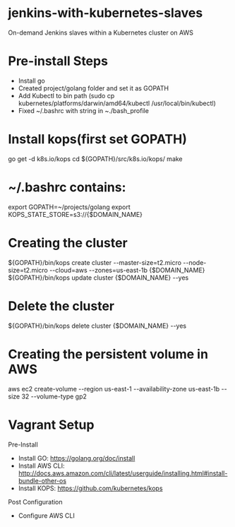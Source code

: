 # jenkins-with-kubernetes-slaves
On-demand Jenkins slaves within a Kubernetes cluster on AWS

# Pre-install Steps
* Install go
* Created project/golang folder and set it as GOPATH
* Add Kubectl to bin path (sudo cp kubernetes/platforms/darwin/amd64/kubectl /usr/local/bin/kubectl)
* Fixed ~/.bashrc with string in ~./bash_profile

# Install kops(first set GOPATH)
go get -d k8s.io/kops
cd ${GOPATH}/src/k8s.io/kops/
make

# ~/.bashrc contains:
export GOPATH=~/projects/golang
export KOPS_STATE_STORE=s3://{$DOMAIN_NAME}

# Creating the cluster
${GOPATH}/bin/kops create cluster --master-size=t2.micro --node-size=t2.micro --cloud=aws --zones=us-east-1b {$DOMAIN_NAME}
${GOPATH}/bin/kops update cluster {$DOMAIN_NAME} --yes

# Delete the cluster
${GOPATH}/bin/kops delete cluster {$DOMAIN_NAME} --yes

# Creating the persistent volume in AWS 
aws ec2 create-volume --region us-east-1 --availability-zone us-east-1b --size 32 --volume-type gp2




# Vagrant Setup
Pre-Install
* Install GO: https://golang.org/doc/install
* Install AWS CLI: http://docs.aws.amazon.com/cli/latest/userguide/installing.html#install-bundle-other-os
* Install KOPS: https://github.com/kubernetes/kops

Post Configuration
* Configure AWS CLI